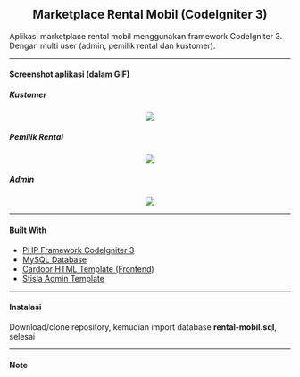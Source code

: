 <h2 align="center">Marketplace Rental Mobil (CodeIgniter 3)</h2>

Aplikasi marketplace rental mobil menggunakan framework CodeIgniter 3. Dengan multi user (admin, pemilik rental dan kustomer). 

-----

#### Screenshot aplikasi (dalam GIF)
##### Kustomer
<p align="center">
  <img src="https://raw.githubusercontent.com/idnorman/marketplace-rental-mobil-codeigniter3/master/customer.gif">
</p> 

##### Pemilik Rental
<p align="center">
  <img src="https://raw.githubusercontent.com/idnorman/marketplace-rental-mobil-codeigniter3/master/owner%20rental.gif">
</p>

##### Admin
<p align="center">
  <img src="https://raw.githubusercontent.com/idnorman/marketplace-rental-mobil-codeigniter3/master/admin.gif">
</p>

-----

#### Built With
- [PHP Framework CodeIgniter 3 ](https://codeigniter.com/ "PHP Framework CodeIgniter 3 ")
- [MySQL Database](https://www.mysql.com/ "MySQL Database")
- [Cardoor HTML Template (Frontend)](https://bootstrap4.com/cardoor-car-rental-html-template/ "Cardoor HTML Template (Frontend)")
- [Stisla Admin Template](https://getstisla.com/ "Stisla Admin Template")
-----
#### Instalasi
Download/clone repository, kemudian import database **rental-mobil.sql**, selesai

-----

#### Note
